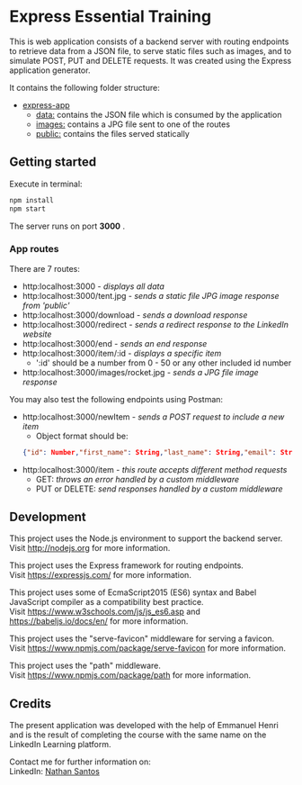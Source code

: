 # Express Essential Training
This is web application consists of a backend server with routing endpoints to retrieve data from a JSON file, to serve static files such as images, and to simulate POST, PUT and DELETE requests. It was created using the Express application generator.

It contains the following folder structure:
- [express-app](./express-app)
  - [data:](./express-app/data) contains the JSON file which is consumed by the application
  - [images:](./express-app/images) contains a JPG file sent to one of the routes
  - [public:](./express-app/public) contains the files served statically

## Getting started
Execute in terminal:
```bash
npm install
npm start
```

The server runs on port **3000** . <!-- Check for port on project -->

### App routes
There are 7 routes:
  - http:localhost:3000 - *displays all data*
  - http:localhost:3000/tent.jpg - *sends a static file JPG image response from 'public'*
  - http:localhost:3000/download - *sends a download response*
  - http:localhost:3000/redirect - *sends a redirect response to the LinkedIn website*
  - http:localhost:3000/end - *sends an end response*
  - http:localhost:3000/item/:id - *displays a specific item*
    - ':id' should be a number from 0 - 50 or any other included id number
  - http:localhost:3000/images/rocket.jpg - *sends a JPG file image response*

You may also test the following endpoints using Postman:
- http:localhost:3000/newItem - *sends a POST request to include a new item*
  - Object format should be:
  ```JSON
  {"id": Number,"first_name": String,"last_name": String,"email": String,"gender": String}
  ```
- http:localhost:3000/item - *this route accepts different method requests*
  - GET: *throws an error handled by a custom middleware*
  - PUT or DELETE: *send responses handled by a custom middleware*

## Development
This project uses the Node.js environment to support the backend server.  
Visit http://nodejs.org for more information.

This project uses the Express framework for routing endpoints.  
Visit https://expressjs.com/ for more information.

This project uses some of EcmaScript2015 (ES6) syntax and Babel JavaScript compiler as a compatibility best practice.  
Visit https://www.w3schools.com/js/js_es6.asp and https://babeljs.io/docs/en/ for more information.

This project uses the "serve-favicon" middleware for serving a favicon.  
Visit https://www.npmjs.com/package/serve-favicon for more information.

This project uses the "path" middleware.  
Visit https://www.npmjs.com/package/path for more information.

## Credits
The present application was developed with the help of Emmanuel Henri and is the result of completing the course with the same name on the LinkedIn Learning platform.

Contact me for further information on:  
LinkedIn: [Nathan Santos](https://www.linkedin.com/in/nathan-santos-a512a053/ "Personal LinkedIn Profile")